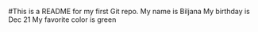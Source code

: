 #This is a README for my first Git repo.
My name is Biljana
My birthday is Dec 21
My favorite color is green